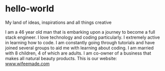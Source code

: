 # hello-world
My land of ideas, inspirations and all things creative

I am a 46 year old man that is embarking upon a journey to become a full stack engineer.  I love technology and coding particularly.  I extremely active in learning how to code.  I am constantly going through tutorials and have joined several groups to aid me with learning about coding.  I am married with 8 children, 4 of which are adults.  I am co-owner of a business that makes all natural beauty products.  This is our website: www.wifeemade.com 



